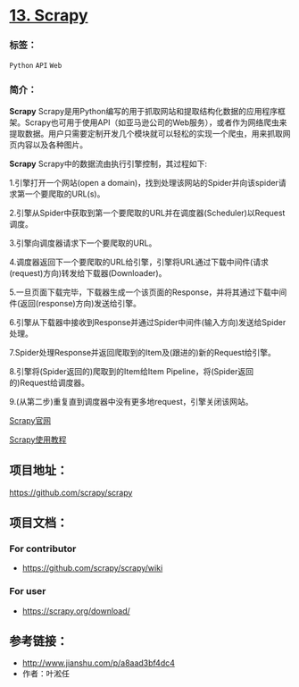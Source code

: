 # [13. Scrapy](https://github.com/scrapy/scrapy)

### 标签：

`Python` `API` `Web` 

### 简介：

**Scrapy** Scrapy是用Python编写的用于抓取网站和提取结构化数据的应用程序框架。Scrapy也可用于使用API​​（如亚马逊公司的Web服务），或者作为网络爬虫来提取数据。用户只需要定制开发几个模块就可以轻松的实现一个爬虫，用来抓取网页内容以及各种图片。

**Scrapy** Scrapy中的数据流由执行引擎控制，其过程如下:

1.引擎打开一个网站(open a domain)，找到处理该网站的Spider并向该spider请求第一个要爬取的URL(s)。

2.引擎从Spider中获取到第一个要爬取的URL并在调度器(Scheduler)以Request调度。

3.引擎向调度器请求下一个要爬取的URL。

4.调度器返回下一个要爬取的URL给引擎，引擎将URL通过下载中间件(请求(request)方向)转发给下载器(Downloader)。

5.一旦页面下载完毕，下载器生成一个该页面的Response，并将其通过下载中间件(返回(response)方向)发送给引擎。

6.引擎从下载器中接收到Response并通过Spider中间件(输入方向)发送给Spider处理。

7.Spider处理Response并返回爬取到的Item及(跟进的)新的Request给引擎。

8.引擎将(Spider返回的)爬取到的Item给Item Pipeline，将(Spider返回的)Request给调度器。

9.(从第二步)重复直到调度器中没有更多地request，引擎关闭该网站。

[Scrapy官网](https://scrapy.org/)

[Scrapy使用教程](https://github.com/yidao620c/core-scrapy)


## 项目地址：

https://github.com/scrapy/scrapy

## 项目文档：

### For contributor
- https://github.com/scrapy/scrapy/wiki

### For user
- https://scrapy.org/download/

## 参考链接：

- http://www.jianshu.com/p/a8aad3bf4dc4
- 作者：叶淞任
